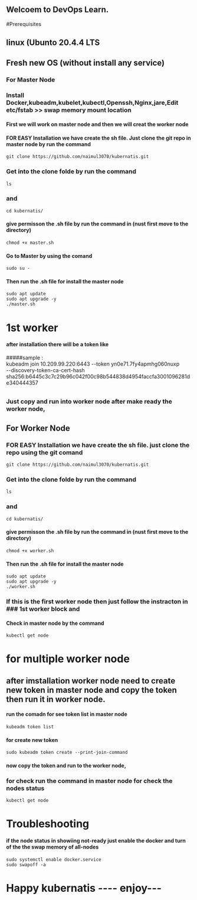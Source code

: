 ## Welcoem to DevOps Learn.

#Prerequisites
## linux (Ubunto 20.4.4 LTS
## Fresh new OS (without install any service)

### For Master Node
### Install Docker,kubeadm,kubelet,kubectl,Openssh,Nginx,jare,Edit etc/fstab >> swap memory mount location

#### First we will work on master node and then we will creat the worker node

#### FOR EASY Installation we have create the sh file. Just clone the git repo in master node by run the command

    git clone https://github.com/naimul3070/kubernatis.git
    
### Get into the clone folde by run the command 

    ls
    
### and
    
    cd kubernatis/
    
#### give permisson the .sh file by run the command in (nust first move to the directory)

    chmod +x master.sh
    
#### Go to Master by using the comand

    sudo su -

#### Then run the .sh file for install the master node 
     
    sudo apt update
    sudo apt upgrade -y
    ./master.sh

# 1st worker 

#### after installation there will be a token like 

#####sample :  
kubeadm join 10.209.99.220:6443 --token yn0e71.7fy4apmhg060nuxp \
--discovery-token-ca-cert-hash sha256:b6445c3c7c29b96c042f00c98b544838d4954faccfa3001096281de340444357
######

### Just copy and run into worker node after make ready the worker node,

## For Worker Node 

### FOR EASY Installation we have create the sh file. just clone the repo using the git comand 

    git clone https://github.com/naimul3070/kubernatis.git
    

### Get into the clone folde by run the command 

    ls
    
### and
    
    cd kubernatis/
    
#### give permisson the .sh file by run the command in (nust first move to the directory)

    chmod +x worker.sh
 
#### Then run the .sh file for install the master node 
     
    sudo apt update
    sudo apt upgrade -y
    ./worker.sh

### If this is the first worker node then just follow the instracton in  ### 1st worker block and

#### Check in master node by the command 

    kubectl get node
    
# for multiple worker node

## after imstallation worker node need to create new token in master node and copy the token then run it in worker node.

#### run the comadn for see token list in master node 

    kubeadm token list

#### for create new token 

    sudo kubeadm token create --print-join-command
 
#### now copy the token and run to the worker node, 

### for check run the command in master node for check the nodes status
    
    kubectl get node

# Troubleshooting

#### if the node status in showiing not-ready just enable the docker and turn of the the swap memory of all-nodes

    sudo systemctl enable docker.service
    sudo swapoff -a

# Happy kubernatis ---- enjoy---
 

